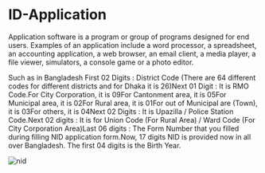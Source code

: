 # ID-Application
Application software is a program or group of programs designed for end users. Examples of an application include a word processor, a spreadsheet, an accounting application, a web browser, an email client, a media player, a file viewer, simulators, a console game or a photo editor.

Such as in Bangladesh
First 02 Digits : District Code (There are 64 different codes for different districts and for Dhaka it is 26)Next 01 Digit : It is RMO Code.For City Corporation, it is 09For Cantonment area, it is 05For Municipal area, it is 02For Rural area, it is 01For out of Municipal are (Town), it is 03For others, it is 04Next 02 Digits : It is Upazilla / Police Station Code.Next 02 digits : It is for Union Code (For Rural Area) / Ward Code (For City Corporation Area)Last 06 digits : The Form Number that you filled during filling NID application form.Now, 17 digits NID is provided now in all over Bangladesh. The first 04 digits is the Birth Year.

![nid](https://user-images.githubusercontent.com/26010539/82868930-3f36a500-9f4f-11ea-9673-1278b16bf2c3.png)
